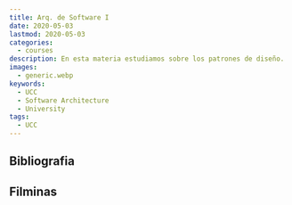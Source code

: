 ```yaml
---
title: Arq. de Software I
date: 2020-05-03
lastmod: 2020-05-03
categories:
  - courses
description: En esta materia estudiamos sobre los patrones de diseño.
images:
  - generic.webp
keywords:
  - UCC
  - Software Architecture
  - University
tags:
  - UCC
---
```


## Bibliografia

## Filminas
